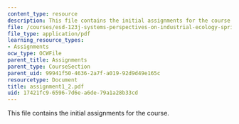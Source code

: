```yaml
---
content_type: resource
description: This file contains the initial assignments for the course.
file: /courses/esd-123j-systems-perspectives-on-industrial-ecology-spring-2006/17421fc965967d6ea6de79a1a28b33cd_assignment1_2.pdf
file_type: application/pdf
learning_resource_types:
- Assignments
ocw_type: OCWFile
parent_title: Assignments
parent_type: CourseSection
parent_uid: 99941f50-4636-2a7f-a019-92d9d49e165c
resourcetype: Document
title: assignment1_2.pdf
uid: 17421fc9-6596-7d6e-a6de-79a1a28b33cd
---
```

This file contains the initial assignments for the course.

